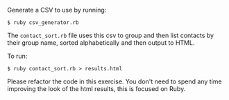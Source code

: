 Generate a CSV to use by running:

    $ ruby csv_generator.rb

The `contact_sort.rb` file uses this csv to group and then list contacts by
their group name, sorted alphabetically and then output to HTML.

To run:

    $ ruby contact_sort.rb > results.html

Please refactor the code in this exercise. You don't need to spend any time
improving the look of the html results, this is focused on Ruby.
